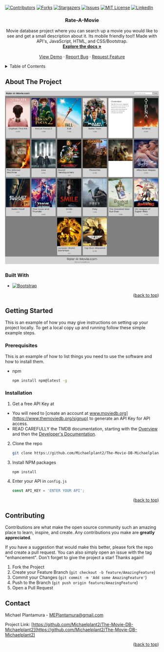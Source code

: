<!-- PROJECT SHIELDS -->
[![Contributors][contributors-shield]][contributors-url]
[![Forks][forks-shield]][forks-url]
[![Stargazers][stars-shield]][stars-url]
[![Issues][issues-shield]][issues-url]
[![MIT License][license-shield]][license-url]
[![LinkedIn][linkedin-shield]][linkedin-url]



<!-- PROJECT LOGO -->
<h3 align="center">Rate-A-Movie</h3>

  <p align="center">
    Movie database project where you can search up a movie you would like to see and get a small description about it. Its mobile friendly too!! Made with API's, JavaScript, HTML, and CSS/Bootstrap.
    <br />
    <a href="https://github.com/Michaelplant2/The-Movie-DB-Michaelplant2"><strong>Explore the docs »</strong></a>
    <br />
    <br />
    <a href="https://rate-a-moviedb.netlify.app">View Demo</a>
    ·
    <a href="https://github.com/Michaelplant2/The-Movie-DB-Michaelplant2/issues">Report Bug</a>
    ·
    <a href="https://github.com/Michaelplant2/The-Movie-DB-Michaelplant2/issues">Request Feature</a>
  </p>
</div>



<!-- TABLE OF CONTENTS -->
<details>
  <summary>Table of Contents</summary>
  <ol>
    <li>
      <a href="#about-the-project">About The Project</a>
      <ul>
        <li><a href="#built-with">Built With</a></li>
      </ul>
    </li>
    <li>
      <a href="#getting-started">Getting Started</a>
      <ul>
        <li><a href="#prerequisites">Prerequisites</a></li>
        <li><a href="#installation">Installation</a></li>
      </ul>
    </li>
    <li><a href="#contributing">Contributing</a></li>
    <li><a href="#contact">Contact</a></li>
  </ol>
</details>



<!-- ABOUT THE PROJECT -->
## About The Project

<img src="img/project-4.png" />


### Built With

* [![Bootstrap][Bootstrap.com]][Bootstrap-url]

<p align="right">(<a href="#readme-top">back to top</a>)</p>



<!-- GETTING STARTED -->
## Getting Started

This is an example of how you may give instructions on setting up your project locally.
To get a local copy up and running follow these simple example steps.

### Prerequisites

This is an example of how to list things you need to use the software and how to install them.
* npm
  ```sh
  npm install npm@latest -g
  ```

### Installation

1. Get a free API Key at 
- You will need to [create an account at www.moviedb.org](https://www.themoviedb.org/signup) to generate an API Key for API access.
- READ CAREFULLY the TMDB documentation, starting with the [Overview](https://www.themoviedb.org/documentation/api) and then the [Developer's Documentation](https://developers.themoviedb.org/3/getting-started/introductionapi).

2. Clone the repo
   ```sh
   git clone https://github.com/Michaelplant2/The-Movie-DB-Michaelplant2.git
   ```
3. Install NPM packages
   ```sh
   npm install
   ```
4. Enter your API in `config.js`
   ```js
   const API_KEY = 'ENTER YOUR API';
   ```

<p align="right">(<a href="#readme-top">back to top</a>)</p>


<!-- CONTRIBUTING -->
## Contributing

Contributions are what make the open source community such an amazing place to learn, inspire, and create. Any contributions you make are **greatly appreciated**.

If you have a suggestion that would make this better, please fork the repo and create a pull request. You can also simply open an issue with the tag "enhancement".
Don't forget to give the project a star! Thanks again!

1. Fork the Project
2. Create your Feature Branch (`git checkout -b feature/AmazingFeature`)
3. Commit your Changes (`git commit -m 'Add some AmazingFeature'`)
4. Push to the Branch (`git push origin feature/AmazingFeature`)
5. Open a Pull Request


<!-- CONTACT -->
## Contact

Michael Plantamura - MEPlantamura@gmail.com

Project Link: [https://github.com/Michaelplant2/The-Movie-DB-Michaelplant2](https://github.com/Michaelplant2/The-Movie-DB-Michaelplant2)

<p align="right">(<a href="#readme-top">back to top</a>)</p>


<!-- MARKDOWN LINKS & IMAGES -->
<!-- https://www.markdownguide.org/basic-syntax/#reference-style-links -->
[contributors-shield]: https://img.shields.io/github/contributors/Michaelplant2/The-Movie-DB-Michaelplant2.svg?style=for-the-badge
[contributors-url]: https://github.com/Michaelplant2/The-Movie-DB-Michaelplant2/graphs/contributors
[forks-shield]: https://img.shields.io/github/forks/Michaelplant2/The-Movie-DB-Michaelplant2.svg?style=for-the-badge
[forks-url]: https://github.com/Michaelplant2/The-Movie-DB-Michaelplant2/network/members
[stars-shield]: https://img.shields.io/github/stars/Michaelplant2/The-Movie-DB-Michaelplant2.svg?style=for-the-badge
[stars-url]: https://github.com/Michaelplant2/The-Movie-DB-Michaelplant2/stargazers
[issues-shield]: https://img.shields.io/github/issues/Michaelplant2/The-Movie-DB-Michaelplant2.svg?style=for-the-badge
[issues-url]: https://github.com/Michaelplant2/The-Movie-DB-Michaelplant2/issues
[license-shield]: https://img.shields.io/github/license/Michaelplant2/The-Movie-DB-Michaelplant2.svg?style=for-the-badge
[license-url]: https://github.com/Michaelplant2/The-Movie-DB-Michaelplant2/blob/master/LICENSE.txt
[linkedin-shield]: https://img.shields.io/badge/-LinkedIn-black.svg?style=for-the-badge&logo=linkedin&colorB=555
[linkedin-url]: https://linkedin.com/in/michael-plantamura-458347223/
[product-screenshot]: images/screenshot.png
[Next.js]: https://img.shields.io/badge/next.js-000000?style=for-the-badge&logo=nextdotjs&logoColor=white
[Next-url]: https://nextjs.org/
[React.js]: https://img.shields.io/badge/React-20232A?style=for-the-badge&logo=react&logoColor=61DAFB
[React-url]: https://reactjs.org/
[Vue.js]: https://img.shields.io/badge/Vue.js-35495E?style=for-the-badge&logo=vuedotjs&logoColor=4FC08D
[Vue-url]: https://vuejs.org/
[Angular.io]: https://img.shields.io/badge/Angular-DD0031?style=for-the-badge&logo=angular&logoColor=white
[Angular-url]: https://angular.io/
[Svelte.dev]: https://img.shields.io/badge/Svelte-4A4A55?style=for-the-badge&logo=svelte&logoColor=FF3E00
[Svelte-url]: https://svelte.dev/
[Laravel.com]: https://img.shields.io/badge/Laravel-FF2D20?style=for-the-badge&logo=laravel&logoColor=white
[Laravel-url]: https://laravel.com
[Bootstrap.com]: https://img.shields.io/badge/Bootstrap-563D7C?style=for-the-badge&logo=bootstrap&logoColor=white
[Bootstrap-url]: https://getbootstrap.com
[JQuery.com]: https://img.shields.io/badge/jQuery-0769AD?style=for-the-badge&logo=jquery&logoColor=white
[JQuery-url]: https://jquery.com 